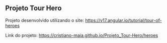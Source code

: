  ## Projeto Tour Hero
 Projeto desenvolvido utilizando o site: https://v17.angular.io/tutorial/tour-of-heroes



 Link do projeto: https://cristiano-maia.github.io/Projeto_Tour-Hero/heroes
